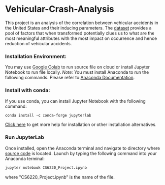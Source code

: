 # Vehicular-Crash-Analysis
This project is an analysis of the correlation between vehicular accidents in the United States and their inducing parameters. The [dataset](https://smoosavi.org/datasets/us_accidents) provides a pool of factors that when transformed potentially clues us to what are the most meaningful attributes with the most impact on occurrence and hence reduction of vehicular accidents.

### Installation Environment:
You may use [Google Colab](https://colab.research.google.com/) to run source file on cloud or install Jupyter Notebook to run file locally. 
*Note:* You must install Anaconda to run the following commands. Please refer to [Anaconda Documentation](https://www.anaconda.com/products/individual).

### Install with conda:
If you use conda, you can install Jupyter Notebook with the following command:  
```diff
conda install -c conda-forge jupyterlab
```
[Click here](https://test-jupyter.readthedocs.io/en/latest/install.html) to get more help for installation or other installation alternatives.
### Run JupyterLab
Once installed, open the Anaconda terminal and navigate to directory where [source code](Vehicular-Crash-Analysis/CS6220_Project.ipynb) is located. Launch by typing the following command into your Anaconda terminal:  
```diff
jupyter notebook CS6220_Project.ipynb
```
where "CS6220_Project.ipynb" is the name of the file. 
